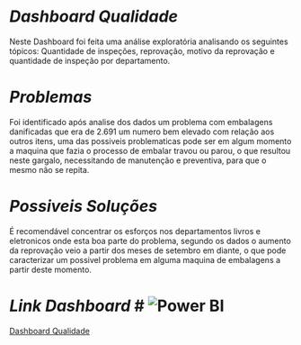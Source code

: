 # *Dashboard Qualidade* #
Neste Dashboard foi feita uma análise exploratória analisando os seguintes tópicos:
Quantidade de inspeções, reprovação, motivo da reprovação e quantidade de inspeção por departamento.

# *Problemas* #
Foi identificado após analise dos dados um problema com embalagens danificadas que era de 2.691 um numero 
bem elevado com relação aos outros itens, uma das possiveis problematicas pode ser em algum momento a maquina que 
fazia o processo de embalar travou ou parou, o que resultou  neste gargalo, necessitando de manutenção e preventiva, 
para que o mesmo não se repita.

# *Possiveis Soluções* #
É recomendável concentrar os esforços nos departamentos livros e eletronicos onde esta 
boa parte do problema, segundo os dados o aumento da reprovação veio a partir dos meses de setembro em diante,
o que pode caracterizar um possivel problema em alguma maquina de embalagens a partir deste momento.

# *Link Dashboard* # ![Power BI](https://img.shields.io/badge/PowerBI-F7DF1E?style=for-the-badge&logo=PowerBI&logoColor=black)&nbsp;
[Dashboard Qualidade](https://app.powerbi.com/view?r=eyJrIjoiMzNkZjE3MTMtMDliZC00Yzg3LTg2YWEtNGI1MzVjOTlmNzZmIiwidCI6ImJlNDUyY2QxLTU5OWEtNDY0MS1iNmY0LTU2ZTEwNGQ0Zjc1ZiJ9)
